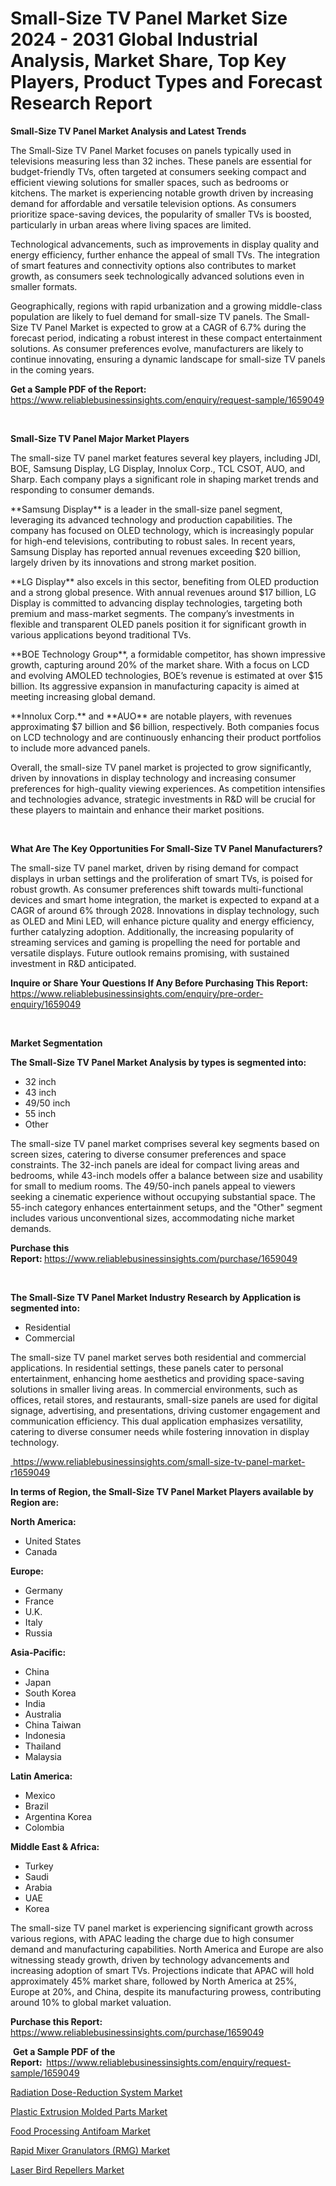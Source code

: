 <p><h1>Small-Size TV Panel Market Size 2024 - 2031 Global Industrial Analysis, Market Share, Top Key Players, Product Types and Forecast Research Report</h1></p><p><strong>Small-Size TV Panel Market Analysis and Latest Trends</strong></p>
<p><p>The Small-Size TV Panel Market focuses on panels typically used in televisions measuring less than 32 inches. These panels are essential for budget-friendly TVs, often targeted at consumers seeking compact and efficient viewing solutions for smaller spaces, such as bedrooms or kitchens. The market is experiencing notable growth driven by increasing demand for affordable and versatile television options. As consumers prioritize space-saving devices, the popularity of smaller TVs is boosted, particularly in urban areas where living spaces are limited.</p><p>Technological advancements, such as improvements in display quality and energy efficiency, further enhance the appeal of small TVs. The integration of smart features and connectivity options also contributes to market growth, as consumers seek technologically advanced solutions even in smaller formats.</p><p>Geographically, regions with rapid urbanization and a growing middle-class population are likely to fuel demand for small-size TV panels. The Small-Size TV Panel Market is expected to grow at a CAGR of 6.7% during the forecast period, indicating a robust interest in these compact entertainment solutions. As consumer preferences evolve, manufacturers are likely to continue innovating, ensuring a dynamic landscape for small-size TV panels in the coming years.</p></p>
<p><strong>Get a Sample PDF of the Report:&nbsp;</strong> <a href="https://www.reliablebusinessinsights.com/enquiry/request-sample/1659049?utm_campaign=1620&utm_medium=2&utm_source=Github&utm_content=ia&utm_term=12102024&utm_id=small-size-tv-panel">https://www.reliablebusinessinsights.com/enquiry/request-sample/1659049</a></p>
<p>&nbsp;</p>
<p><strong>Small-Size TV Panel Major Market Players</strong></p>
<p><p>The small-size TV panel market features several key players, including JDI, BOE, Samsung Display, LG Display, Innolux Corp., TCL CSOT, AUO, and Sharp. Each company plays a significant role in shaping market trends and responding to consumer demands.</p><p>**Samsung Display** is a leader in the small-size panel segment, leveraging its advanced technology and production capabilities. The company has focused on OLED technology, which is increasingly popular for high-end televisions, contributing to robust sales. In recent years, Samsung Display has reported annual revenues exceeding $20 billion, largely driven by its innovations and strong market position.</p><p>**LG Display** also excels in this sector, benefiting from OLED production and a strong global presence. With annual revenues around $17 billion, LG Display is committed to advancing display technologies, targeting both premium and mass-market segments. The company’s investments in flexible and transparent OLED panels position it for significant growth in various applications beyond traditional TVs.</p><p>**BOE Technology Group**, a formidable competitor, has shown impressive growth, capturing around 20% of the market share. With a focus on LCD and evolving AMOLED technologies, BOE’s revenue is estimated at over $15 billion. Its aggressive expansion in manufacturing capacity is aimed at meeting increasing global demand.</p><p>**Innolux Corp.** and **AUO** are notable players, with revenues approximating $7 billion and $6 billion, respectively. Both companies focus on LCD technology and are continuously enhancing their product portfolios to include more advanced panels.</p><p>Overall, the small-size TV panel market is projected to grow significantly, driven by innovations in display technology and increasing consumer preferences for high-quality viewing experiences. As competition intensifies and technologies advance, strategic investments in R&D will be crucial for these players to maintain and enhance their market positions.</p></p>
<p>&nbsp;</p>
<p><strong>What Are The Key Opportunities For Small-Size TV Panel Manufacturers?</strong></p>
<p><p>The small-size TV panel market, driven by rising demand for compact displays in urban settings and the proliferation of smart TVs, is poised for robust growth. As consumer preferences shift towards multi-functional devices and smart home integration, the market is expected to expand at a CAGR of around 6% through 2028. Innovations in display technology, such as OLED and Mini LED, will enhance picture quality and energy efficiency, further catalyzing adoption. Additionally, the increasing popularity of streaming services and gaming is propelling the need for portable and versatile displays. Future outlook remains promising, with sustained investment in R&D anticipated.</p></p>
<p><strong>Inquire or Share Your Questions If Any Before Purchasing This Report:</strong> <a href="https://www.reliablebusinessinsights.com/enquiry/pre-order-enquiry/1659049?utm_campaign=1620&utm_medium=2&utm_source=Github&utm_content=ia&utm_term=12102024&utm_id=small-size-tv-panel">https://www.reliablebusinessinsights.com/enquiry/pre-order-enquiry/1659049</a></p>
<p>&nbsp;</p>
<p><strong>Market Segmentation</strong></p>
<p><strong>The Small-Size TV Panel Market Analysis by types is segmented into:</strong></p>
<p><ul><li>32 inch</li><li>43 inch</li><li>49/50 inch</li><li>55 inch</li><li>Other</li></ul></p>
<p><p>The small-size TV panel market comprises several key segments based on screen sizes, catering to diverse consumer preferences and space constraints. The 32-inch panels are ideal for compact living areas and bedrooms, while 43-inch models offer a balance between size and usability for small to medium rooms. The 49/50-inch panels appeal to viewers seeking a cinematic experience without occupying substantial space. The 55-inch category enhances entertainment setups, and the "Other" segment includes various unconventional sizes, accommodating niche market demands.</p></p>
<p><strong>Purchase this Report:&nbsp;</strong><a href="https://www.reliablebusinessinsights.com/purchase/1659049?utm_campaign=1620&utm_medium=2&utm_source=Github&utm_content=ia&utm_term=12102024&utm_id=small-size-tv-panel">https://www.reliablebusinessinsights.com/purchase/1659049</a></p>
<p>&nbsp;</p>
<p><strong>The Small-Size TV Panel Market Industry Research by Application is segmented into:</strong></p>
<p><ul><li>Residential</li><li>Commercial</li></ul></p>
<p><p>The small-size TV panel market serves both residential and commercial applications. In residential settings, these panels cater to personal entertainment, enhancing home aesthetics and providing space-saving solutions in smaller living areas. In commercial environments, such as offices, retail stores, and restaurants, small-size panels are used for digital signage, advertising, and presentations, driving customer engagement and communication efficiency. This dual application emphasizes versatility, catering to diverse consumer needs while fostering innovation in display technology.</p></p>
<p><a href="https://www.reliablebusinessinsights.com/small-size-tv-panel-market-r1659049?utm_campaign=1620&utm_medium=2&utm_source=Github&utm_content=ia&utm_term=12102024&utm_id=small-size-tv-panel">&nbsp;https://www.reliablebusinessinsights.com/small-size-tv-panel-market-r1659049</a></p>
<p><strong>In terms of Region, the Small-Size TV Panel Market Players available by Region are:</strong></p>
<p>
    <p> <strong> North America: </strong>
        <ul>
            <li>United States</li>
            <li>Canada</li>
        </ul>
        </p> 
    <p> <strong> Europe: </strong>
        <ul>
            <li>Germany</li>
            <li>France</li>
            <li>U.K.</li>
            <li>Italy</li>
            <li>Russia</li>
        </ul>
        </p> 
    <p> <strong> Asia-Pacific: </strong>
        <ul>
            <li>China</li>
            <li>Japan</li>
            <li>South Korea</li>
            <li>India</li>
            <li>Australia</li>
            <li>China Taiwan</li>
            <li>Indonesia</li>
            <li>Thailand</li>
            <li>Malaysia</li>
        </ul>
        </p> 
    <p> <strong> Latin America: </strong>
        <ul>
            <li>Mexico</li>
            <li>Brazil</li>
            <li>Argentina Korea</li>
            <li>Colombia</li>
        </ul>
        </p> 
    <p> <strong> Middle East & Africa: </strong>
        <ul>
            <li>Turkey</li>
            <li>Saudi</li>
            <li>Arabia</li>
            <li>UAE</li>
            <li>Korea</li>
        </ul>
    </p>
    </p>
<p><p>The small-size TV panel market is experiencing significant growth across various regions, with APAC leading the charge due to high consumer demand and manufacturing capabilities. North America and Europe are also witnessing steady growth, driven by technology advancements and increasing adoption of smart TVs. Projections indicate that APAC will hold approximately 45% market share, followed by North America at 25%, Europe at 20%, and China, despite its manufacturing prowess, contributing around 10% to global market valuation.</p></p>
<p><strong>Purchase this Report: </strong><a href="https://www.reliablebusinessinsights.com/purchase/1659049?utm_campaign=1620&utm_medium=2&utm_source=Github&utm_content=ia&utm_term=12102024&utm_id=small-size-tv-panel">https://www.reliablebusinessinsights.com/purchase/1659049</a></p>
<p>&nbsp;<strong>Get a Sample PDF of the Report:&nbsp;&nbsp;</strong><a href="https://www.reliablebusinessinsights.com/enquiry/request-sample/1659049?utm_campaign=1620&utm_medium=2&utm_source=Github&utm_content=ia&utm_term=12102024&utm_id=small-size-tv-panel">https://www.reliablebusinessinsights.com/enquiry/request-sample/1659049</a></p>
<p><strong></strong></p>
<p><p><a href="https://github.com/Chiragrp22/Market-Research-Report-List-6/blob/main/radiation-dose-reduction-system-market.md?utm_campaign=1620&utm_medium=2&utm_source=Github&utm_content=ia&utm_term=12102024&utm_id=small-size-tv-panel">Radiation Dose-Reduction System Market</a></p><p><a href="https://github.com/whitbyuhringenn/Market-Research-Report-List-1/blob/main/plastic-extrusion-molded-parts-market.md?utm_campaign=1620&utm_medium=2&utm_source=Github&utm_content=ia&utm_term=12102024&utm_id=small-size-tv-panel">Plastic Extrusion Molded Parts Market</a></p><p><a href="https://www.linkedin.com/pulse/strategic-forecast-food-processing-antifoam-market-growth-1c5me?utm_campaign=1620&utm_medium=2&utm_source=Github&utm_content=ia&utm_term=12102024&utm_id=small-size-tv-panel">Food Processing Antifoam Market</a></p><p><a href="https://www.linkedin.com/pulse/global-rapid-mixer-granulators-rmg-industry-research-report-fthzc?utm_campaign=1620&utm_medium=2&utm_source=Github&utm_content=ia&utm_term=12102024&utm_id=small-size-tv-panel">Rapid Mixer Granulators (RMG) Market</a></p><p><a href="https://www.linkedin.com/pulse/pioneering-growth-analyzing-global-laser-bird-repellers-market-rihsf?utm_campaign=1620&utm_medium=2&utm_source=Github&utm_content=ia&utm_term=12102024&utm_id=small-size-tv-panel">Laser Bird Repellers Market</a></p></p>